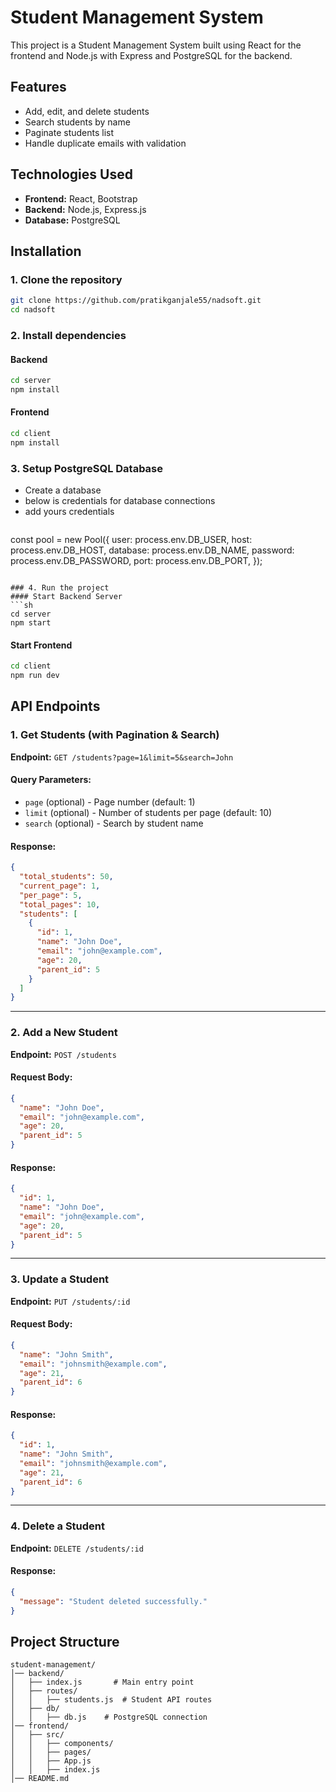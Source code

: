 # Student Management System

This project is a Student Management System built using React for the frontend and Node.js with Express and PostgreSQL for the backend.

## Features
- Add, edit, and delete students
- Search students by name
- Paginate students list
- Handle duplicate emails with validation

## Technologies Used
- **Frontend:** React, Bootstrap
- **Backend:** Node.js, Express.js
- **Database:** PostgreSQL

## Installation

### 1. Clone the repository
```sh
git clone https://github.com/pratikganjale55/nadsoft.git
cd nadsoft
```

### 2. Install dependencies
#### Backend
```sh
cd server
npm install
```

#### Frontend
```sh
cd client
npm install
```

### 3. Setup PostgreSQL Database
- Create a database 
- below is credentials for database connections
- add yours credentials
  ```sh
 const pool = new Pool({
    user: process.env.DB_USER,
    host: process.env.DB_HOST,
    database: process.env.DB_NAME,
    password: process.env.DB_PASSWORD,
    port: process.env.DB_PORT,
});
  ```

### 4. Run the project
#### Start Backend Server
```sh
cd server
npm start
```
#### Start Frontend
```sh
cd client
npm run dev
```

## API Endpoints

### 1. Get Students (with Pagination & Search)
**Endpoint:** `GET /students?page=1&limit=5&search=John`

#### Query Parameters:
- `page` (optional) - Page number (default: 1)
- `limit` (optional) - Number of students per page (default: 10)
- `search` (optional) - Search by student name

#### Response:
```json
{
  "total_students": 50,
  "current_page": 1,
  "per_page": 5,
  "total_pages": 10,
  "students": [
    {
      "id": 1,
      "name": "John Doe",
      "email": "john@example.com",
      "age": 20,
      "parent_id": 5
    }
  ]
}
```

---
### 2. Add a New Student
**Endpoint:** `POST /students`

#### Request Body:
```json
{
  "name": "John Doe",
  "email": "john@example.com",
  "age": 20,
  "parent_id": 5
}
```

#### Response:
```json
{
  "id": 1,
  "name": "John Doe",
  "email": "john@example.com",
  "age": 20,
  "parent_id": 5
}
```

---
### 3. Update a Student
**Endpoint:** `PUT /students/:id`

#### Request Body:
```json
{
  "name": "John Smith",
  "email": "johnsmith@example.com",
  "age": 21,
  "parent_id": 6
}
```

#### Response:
```json
{
  "id": 1,
  "name": "John Smith",
  "email": "johnsmith@example.com",
  "age": 21,
  "parent_id": 6
}
```

---
### 4. Delete a Student
**Endpoint:** `DELETE /students/:id`

#### Response:
```json
{
  "message": "Student deleted successfully."
}
```

## Project Structure
```
student-management/
│── backend/
│   ├── index.js       # Main entry point
│   ├── routes/
│   │   ├── students.js  # Student API routes
│   ├── db/
│   │   ├── db.js    # PostgreSQL connection
│── frontend/
│   ├── src/
│   │   ├── components/
│   │   ├── pages/
│   │   ├── App.js
│   │   ├── index.js
│── README.md
```